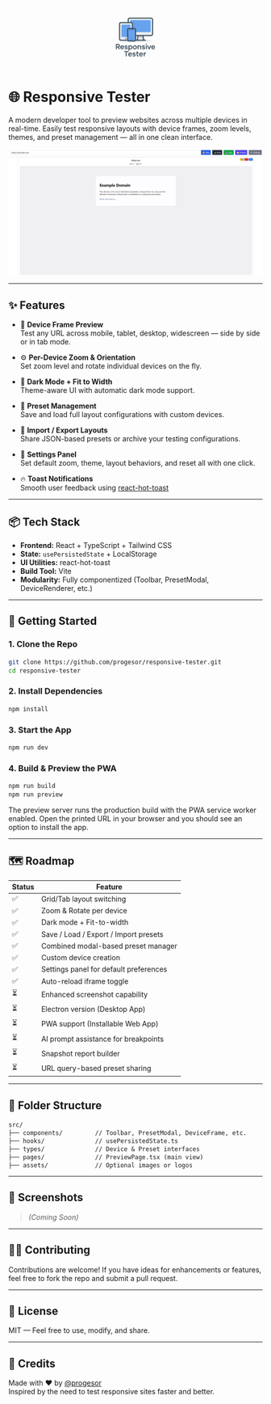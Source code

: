<p align="center">
  <img src="./public/logo.png" alt="Responsive Tester Logo" width="120" />
</p>

# 🌐 Responsive Tester

A modern developer tool to preview websites across multiple devices in real-time. Easily test responsive layouts with device frames, zoom levels, themes, and preset management — all in one clean interface.

![Preview Screenshot](./screenshot.png)

---

## ✨ Features

- 📱 **Device Frame Preview**  
  Test any URL across mobile, tablet, desktop, widescreen — side by side or in tab mode.

- ⚙️ **Per-Device Zoom & Orientation**  
  Set zoom level and rotate individual devices on the fly.

- 🎨 **Dark Mode + Fit to Width**  
  Theme-aware UI with automatic dark mode support.

- 💾 **Preset Management**  
  Save and load full layout configurations with custom devices.

- 🔁 **Import / Export Layouts**  
  Share JSON-based presets or archive your testing configurations.

- 🔧 **Settings Panel**  
  Set default zoom, theme, layout behaviors, and reset all with one click.

- 🔥 **Toast Notifications**  
  Smooth user feedback using [react-hot-toast](https://react-hot-toast.com)

---

## 📦 Tech Stack

- **Frontend:** React + TypeScript + Tailwind CSS  
- **State:** `usePersistedState` + LocalStorage  
- **UI Utilities:** react-hot-toast  
- **Build Tool:** Vite  
- **Modularity:** Fully componentized (Toolbar, PresetModal, DeviceRenderer, etc.)

---

## 🚀 Getting Started

### 1. Clone the Repo

```bash
git clone https://github.com/progesor/responsive-tester.git
cd responsive-tester
```

### 2. Install Dependencies

```bash
npm install
```

### 3. Start the App

```bash
npm run dev
```

### 4. Build & Preview the PWA

```bash
npm run build
npm run preview
```

The preview server runs the production build with the PWA service worker
enabled. Open the printed URL in your browser and you should see an option
to install the app.

---

## 🗺️ Roadmap

| Status | Feature |
|--------|---------|
| ✅ | Grid/Tab layout switching |
| ✅ | Zoom & Rotate per device |
| ✅ | Dark mode + Fit-to-width |
| ✅ | Save / Load / Export / Import presets |
| ✅ | Combined modal-based preset manager |
| ✅ | Custom device creation |
| ✅ | Settings panel for default preferences |
| ✅ | Auto-reload iframe toggle |
| ⏳ | Enhanced screenshot capability |
| ⏳ | Electron version (Desktop App) |
| ⏳ | PWA support (Installable Web App) |
| ⏳ | AI prompt assistance for breakpoints |
| ⏳ | Snapshot report builder |
| ⏳ | URL query-based preset sharing |

---

## 📂 Folder Structure

```
src/
├── components/         // Toolbar, PresetModal, DeviceFrame, etc.
├── hooks/              // usePersistedState.ts
├── types/              // Device & Preset interfaces
├── pages/              // PreviewPage.tsx (main view)
├── assets/             // Optional images or logos
```

---

## 📸 Screenshots

> _(Coming Soon)_

---

## 👨‍💻 Contributing

Contributions are welcome! If you have ideas for enhancements or features, feel free to fork the repo and submit a pull request.

---

## 📝 License

MIT — Feel free to use, modify, and share.

---

## 🤝 Credits

Made with ❤️ by [@progesor](https://github.com/progesor)  
Inspired by the need to test responsive sites faster and better.

